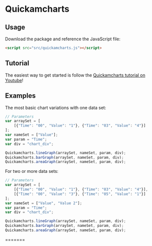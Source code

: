 Quickamcharts
==========

Usage
-----

Download the package and reference the JavaScript file:

```html
<script src="src/quickamcharts.js"></script>
```

Tutorial
--------

The easiest way to get started is follow the [Quickamcharts tutorial on Youtube](https://www.youtube.com/nicorojas01)!


Examples
--------

The most basic chart variations with one data set:

```javascript
// Parameters
var arraySet = [
	[{"Time": "00", "Value": "1"}, {"Time": "03", "Value": "4"}]
];
var nameSet = ["Value"];
var param = "Time";
var div = "chart_div";

Quickamcharts.lineGraph(arraySet, nameSet, param, div);
Quickamcharts.barGraph(arraySet, nameSet, param, div);
Quickamcharts.areaGraph(arraySet, nameSet, param, div);
```

For two or more data sets:

```javascript
// Parameters
var arraySet = [
	[{"Time": "00", "Value": "1"}, {"Time": "03", "Value": "4"}],
	[{"Time": "00", "Value": "3"}, {"Time": "05", "Value": "1"}]
];
var nameSet = ["Value", "Value 2"];
var param = "Time";
var div = "chart_div";

Quickamcharts.lineGraph(arraySet, nameSet, param, div);
Quickamcharts.barGraph(arraySet, nameSet, param, div);
Quickamcharts.areaGraph(arraySet, nameSet, param, div);
```
=======
